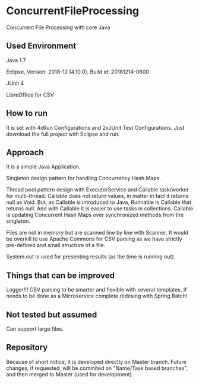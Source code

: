 # ConcurrentFileProcessing
Concurrent File Processing with core Java

## Used Environment

Java 1.7

Eclipse,
Version: 2018-12 (4.10.0),
Build id: 20181214-0600

JUnit 4

LibreOffice for CSV


## How to run

It is set with 4xRun Configurations and 2xJUnit Test Configurations.
Just download the full project with Eclipse and run.

## Approach

It is a simple Java Application.

Singleton design pattern for handling Concurrency Hash Maps.

Thread pool pattern design with ExecutorService and Callable task/worker for multi-thread.
Callable does not return values, in matter in fact it returns null as Void. But, as Callable is introduced to Java, Runnable is Callable that returns null. And with Callable it is easier to use tasks in collections.
Callable is updating Concurrent Hash Maps over synchronized methods from the singleton.

Files are not in memory but are scanned line by line with Scanner. It would be overkill to use Apache Commons for CSV parsing as we have strictly pre-defined and small structure of a file.

System.out is used for presenting results (as the time is running out).

## Things that can be improved   

Logger!!!
CSV parsing to be smarter and flexible with several templates.
If needs to be done as a Microservice complete redesing with Spring Batch!

## Not tested but assumed

Can support large files.

## Repository

Because of short notice, it is developed directly on Master branch. Future changes, if requested, will be commited on "Name/Task based branches", and then merged to Master (used for development).